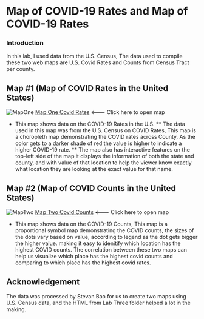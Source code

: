 # Map of COVID-19 Rates and Map of COVID-19 Rates 

### Introduction
In this lab, I used data from the U.S. Census, The data used to compile these two web maps are U.S. Covid Rates and Counts from Census Tract per county. 

## Map #1 (Map of COVID Rates in the United States)
![MapOne](https://github.com/davidng8/covidmap/blob/main/imgs/Map%20One%20Covid%20Rates.jpg)
[Map One Covid Rates](https://davidng8.github.io/covidmap/map1.html) <--- Click here to open map
* This map shows data on the COVID-19 Rates in the U.S.
** The data used in this map was from the U.S. Census on COVID Rates, This map is a choropleth map demonstrating the COVID rates across County, As the color gets to a darker shade of red the value is higher to indicate a higher COVID-19 rate. 
** The map also has interactive features on the top-left side of the map it displays the information of both the state and county, and with value of that location to help the viewer know exactly what location they are looking at the exact value for that name. 

## Map #2 (Map of COVID Counts in the United States)
![MapTwo](https://github.com/davidng8/covidmap/blob/main/imgs/Map%20Two%20Covid%20Counts.jpg)
[Map Two Covid Counts](https://davidng8.github.io/covidmap/map2.html) <--- Click here to open map
* This map shows data on the COVID-19 Counts, This map is a proportional symbol map demonstrating the COVID counts, the sizes of the dots vary based on value, according to legend as the dot gets bigger the higher value. making it easy to idenitify which location has the highest COVID counts. The correlation between these two maps can help us visualize which place has the highest covid counts and comparing to which place has the highest covid rates.

## Acknowledgement
The data was processed by Stevan Bao for us to create two maps using U.S. Census data, and the HTML from Lab Three folder helped a lot in the making.
